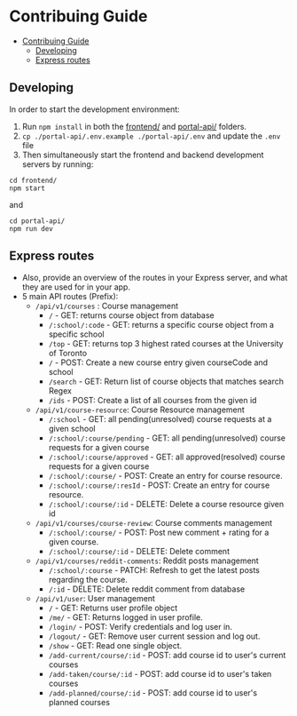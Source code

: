 # Contribuing Guide

- [Contribuing Guide](#contribuing-guide)
  - [Developing](#developing)
  - [Express routes](#express-routes)

## Developing

In order to start the development environment:

1. Run `npm install` in both the [frontend/](/frontend/) and [portal-api/](/portal-api/) folders.
2. `cp ./portal-api/.env.example ./portal-api/.env` and update the `.env` file
3. Then simultaneously start the frontend and backend development servers by running:

```
cd frontend/
npm start
```

and

```
cd portal-api/
npm run dev
```

## Express routes

- Also, provide an overview of the routes in your Express server, and what they are used for in your app.
- 5 main API routes (Prefix):
  - `/api/v1/courses` : Course management
    - `/` - GET: returns course object from database
    - `/:school/:code` - GET: returns a specific course object from a specific school
    - `/top` - GET: returns top 3 highest rated courses at the University of Toronto
    - `/` - POST: Create a new course entry given courseCode and school
    - `/search` - GET: Return list of course objects that matches search Regex
    - `/ids` - POST: Create a list of all courses from the given id
  - `/api/v1/course-resource`: Course Resource management
    - `/:school` - GET: all pending(unresolved) course requests at a given school
    - `/:school/:course/pending` - GET: all pending(unresolved) course requests for a given course
    - `/:school/:course/approved` - GET: all approved(resolved) course requests for a given course
    - `/:school/:course/` - POST: Create an entry for course resource.
    - `/:school/:course/:resId` - POST: Create an entry for course resource.
    - `/:school/:course/:id` - DELETE: Delete a course resource given id
  - `/api/v1/courses/course-review`: Course comments management
    - `/:school/:course/` - POST: Post new comment + rating for a given course.
    - `/:school/:course/:id` - DELETE: Delete comment
  - `/api/v1/courses/reddit-comments`: Reddit posts management
    - `/:school/:course` - PATCH: Refresh to get the latest posts regarding the course.
    - `/:id` - DELETE: Delete reddit comment from database
  - `/api/v1/user`: User management
    - `/` - GET: Returns user profile object
    - `/me/` - GET: Returns logged in user profile.
    - `/login/` - POST: Verify credentials and log user in.
    - `/logout/` - GET: Remove user current session and log out.
    - `/show` - GET: Read one single object.
    - `/add-current/course/:id` - POST: add course id to user's current courses
    - `/add-taken/course/:id` - POST: add course id to user's taken courses
    - `/add-planned/course/:id` - POST: add course id to user's planned courses
